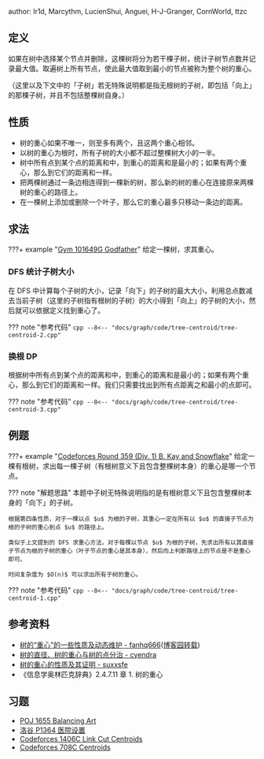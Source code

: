 author: Ir1d, Marcythm, LucienShui, Anguei, H-J-Granger, CornWorld, ttzc

## 定义

如果在树中选择某个节点并删除，这棵树将分为若干棵子树，统计子树节点数并记录最大值。取遍树上所有节点，使此最大值取到最小的节点被称为整个树的重心。

（这里以及下文中的「子树」若无特殊说明都是指无根树的子树，即包括「向上」的那棵子树，并且不包括整棵树自身。）

## 性质

-   树的重心如果不唯一，则至多有两个，且这两个重心相邻。
-   以树的重心为根时，所有子树的大小都不超过整棵树大小的一半。
-   树中所有点到某个点的距离和中，到重心的距离和是最小的；如果有两个重心，那么到它们的距离和一样。
-   把两棵树通过一条边相连得到一棵新的树，那么新的树的重心在连接原来两棵树的重心的路径上。
-   在一棵树上添加或删除一个叶子，那么它的重心最多只移动一条边的距离。

## 求法

???+ example "[Gym 101649G Godfather](https://codeforces.com/gym/101649/problem/G)"
    给定一棵树，求其重心。

### DFS 统计子树大小

在 DFS 中计算每个子树的大小，记录「向下」的子树的最大大小，利用总点数减去当前子树（这里的子树指有根树的子树）的大小得到「向上」的子树的大小，然后就可以依据定义找到重心了。

??? note "参考代码"
    ```cpp
    --8<-- "docs/graph/code/tree-centroid/tree-centroid-2.cpp"
    ```

### 换根 DP

根据树中所有点到某个点的距离和中，到重心的距离和是最小的；如果有两个重心，那么到它们的距离和一样。我们只需要找出到所有点距离之和最小的点即可。

??? note "参考代码"
    ```cpp
    --8<-- "docs/graph/code/tree-centroid/tree-centroid-3.cpp"
    ```

## 例题

???+ example "[Codeforces Round 359 (Div. 1) B. Kay and Snowflake](https://codeforces.com/problemset/problem/685/B)"
    给定一棵有根树，求出每一棵子树（有根树意义下且包含整棵树本身）的重心是哪一个节点。

??? note "解题思路"
    本题中子树无特殊说明指的是有根树意义下且包含整棵树本身的「向下」的子树。
    
    根据第四条性质，对于一棵以点 $u$ 为根的子树，其重心一定在所有以 $u$ 的直接子节点为根的子树的重心到点 $u$ 的路径上。
    
    类似于上文提到的 DFS 求重心方法，对于每棵以节点 $u$ 为根的子树，先求出所有以其直接子节点为根的子树的重心（叶子节点的重心是其本身），然后向上判断路径上的节点是不是重心即可。
    
    时间复杂度为 $O(n)$ 可以求出所有子树的重心。

??? note "参考代码"
    ```cpp
    --8<-- "docs/graph/code/tree-centroid/tree-centroid-1.cpp"
    ```

## 参考资料

-   [树的“重心”的一些性质及动态维护 - fanhq666](https://web.archive.org/web/20181122041458/http://fanhq666.blog.163.com/blog/static/81943426201172472943638)([博客园转载](https://www.cnblogs.com/qlky/p/5781081.html))
-   [树的直径、树的重心与树的点分治 - cyendra](https://www.cnblogs.com/zinthos/p/3899075.html)
-   [树的重心的性质及其证明 - suxxsfe](https://www.cnblogs.com/suxxsfe/p/13543253.html)
-   《信息学奥林匹克辞典》2.4.7.11 章 1. 树的重心

## 习题

-   [POJ 1655 Balancing Art](http://poj.org/problem?id=1655)
-   [洛谷 P1364 医院设置](https://www.luogu.com.cn/problem/P1364)
-   [Codeforces 1406C Link Cut Centroids](https://codeforces.com/contest/1406/problem/C)
-   [Codeforces 708C Centroids](https://codeforces.com/problemset/problem/708/C)
